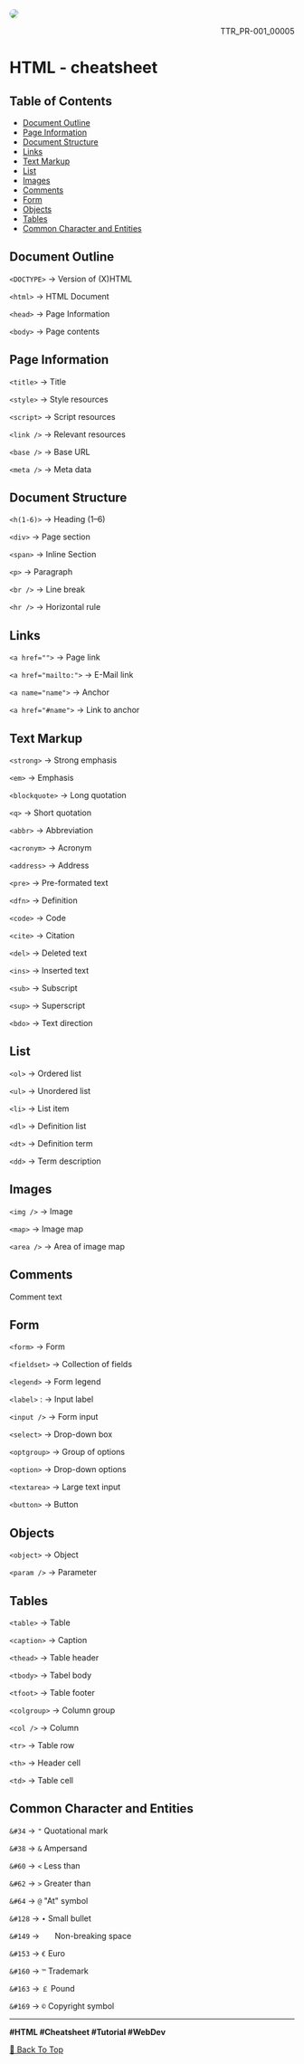 <!--[Banner]-->
<kbd>
  <img align="center" width="auto" height="auto" style="border-radius: 10px" src="assets/content/banner/TTR_PR-001_00005-A_1.jpg"/>
</kbd>

<p align="right">TTR_PR-001_00005</p>

# HTML - cheatsheet

## Table of Contents
- [Document Outline](#document-outline)
- [Page Information](#page-information)
- [Document Structure](#document-structure)
- [Links](#links)
- [Text Markup](#text-markup)
- [List](#list)
- [Images](#images)
- [Comments](#comments)
- [Form](#form)
- [Objects](#objects)
- [Tables](#tables)
- [Common Character and Entities](#common-character-and-entities)

## Document Outline
`<DOCTYPE>` → Version of (X)HTML

`<html>` → HTML Document

`<head>` → Page Information

`<body>` → Page contents

## Page Information
`<title>` → Title

`<style>` → Style resources

`<script>` → Script resources

`<link />` → Relevant resources

`<base />` → Base URL

`<meta />` → Meta data

## Document Structure
`<h(1-6)>` → Heading (1–6)

`<div>` → Page section

`<span>` → Inline Section

`<p>` → Paragraph

`<br />` → Line break

`<hr />` → Horizontal rule

## Links
`<a href="">` → Page link

`<a href="mailto:">` → E-Mail link

`<a name="name">` → Anchor

`<a href="#name">` → Link to anchor

## Text Markup
`<strong>` → Strong emphasis

`<em>` → Emphasis

`<blockquote>` → Long quotation

`<q>` → Short quotation

`<abbr>` → Abbreviation

`<acronym>` → Acronym

`<address>` → Address

`<pre>` → Pre-formated text

`<dfn>` → Definition

`<code>` → Code

`<cite>` → Citation

`<del>` → Deleted text

`<ins>` → Inserted text

`<sub>` → Subscript

`<sup>` → Superscript

`<bdo>` → Text direction

## List
`<ol>` → Ordered list

`<ul>` → Unordered list

`<li>` → List item

`<dl>` → Definition list

`<dt>` → Definition term

`<dd>` → Term description

## Images
`<img />` → Image

`<map>` → Image map

`<area />` → Area of image map

## Comments
<!--comment text --> Comment text

## Form
`<form>` → Form

`<fieldset>` → Collection of fields

`<legend>` → Form legend

`<label>` : → Input label

`<input />` → Form input

`<select>` → Drop-down box

`<optgroup>` → Group of options

`<option>` → Drop-down options

`<textarea>` → Large text input

`<button>` → Button

## Objects
`<object>` → Object

`<param />` → Parameter

## Tables
`<table>` → Table

`<caption>` → Caption

`<thead>` → Table header

`<tbody>` → Tabel body

`<tfoot>` → Table footer

`<colgroup>` → Column group

`<col />` → Column

`<tr>` → Table row

`<th>` → Header cell

`<td>` → Table cell

## Common Character and Entities
`&#34` → `"` Quotational mark

`&#38` → `&` Ampersand

`&#60` → `<` Less than

`&#62` → `>` Greater than

`&#64` → `@` "At" symbol

`&#128` → `∙` Small bullet

`&#149` → ` ` &nbsp;&nbsp;&nbsp;Non-breaking space

`&#153` → `€` Euro

`&#160` → `™️` Trademark

`&#163` → `￡` Pound

`&#169` → `©` Copyright symbol

---

**#HTML #Cheatsheet #Tutorial #WebDev**

[🔼 Back To Top](#html---cheatsheet)